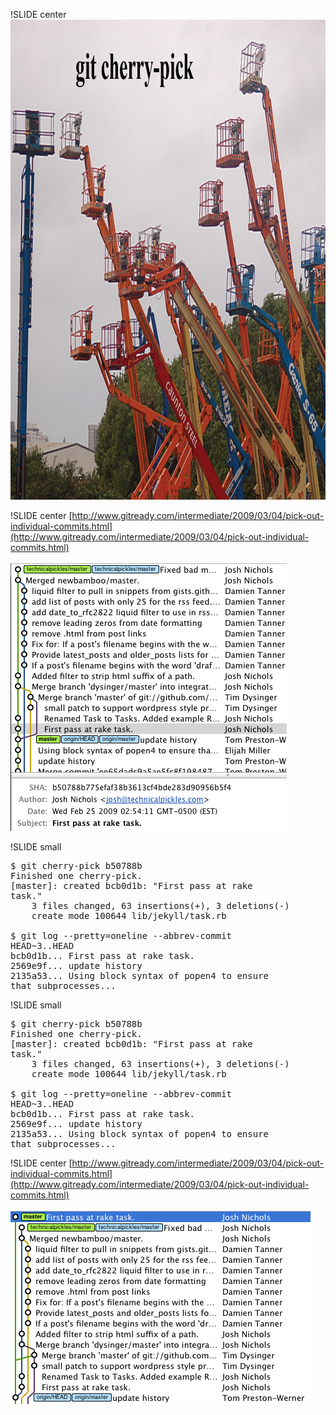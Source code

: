 !SLIDE center
<img src="GitCherryPicking.png" width="1024" height="768"/>

!SLIDE center
[http://www.gitready.com/intermediate/2009/03/04/pick-out-individual-commits.html](http://www.gitready.com/intermediate/2009/03/04/pick-out-individual-commits.html)
<br/><br/>
![GitCherryPicking1](GitCherryPicking1.png)

!SLIDE small

<pre>
$ git cherry-pick b50788b
Finished one cherry-pick.
[master]: created bcb0d1b: "First pass at rake
task."
	3 files changed, 63 insertions(+), 3 deletions(-)
	create mode 100644 lib/jekyll/task.rb

$ git log --pretty=oneline --abbrev-commit
HEAD~3..HEAD
bcb0d1b... First pass at rake task.
2569e9f... update history
2135a53... Using block syntax of popen4 to ensure
that subprocesses...
</pre>

!SLIDE small

<pre>
$ git cherry-pick <span class="blue">b50788b</span>
Finished one cherry-pick.
[master]: created <span class="blue">bcb0d1b</span>: "First pass at rake
task."
	3 files changed, 63 insertions(+), 3 deletions(-)
	create mode 100644 lib/jekyll/task.rb

$ git log --pretty=oneline --abbrev-commit
HEAD~3..HEAD
bcb0d1b... First pass at rake task.
2569e9f... update history
2135a53... Using block syntax of popen4 to ensure
that subprocesses...
</pre>

!SLIDE center
[http://www.gitready.com/intermediate/2009/03/04/pick-out-individual-commits.html](http://www.gitready.com/intermediate/2009/03/04/pick-out-individual-commits.html)
<br/><br/>
![GitCherryPicking2](GitCherryPicking2.png)